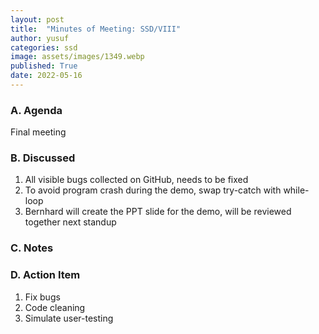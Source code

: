 ```yaml
---
layout: post
title:  "Minutes of Meeting: SSD/VIII"
author: yusuf
categories: ssd
image: assets/images/1349.webp
published: True
date: 2022-05-16
---
```


### A. Agenda

Final meeting

### B. Discussed

1. All visible bugs collected on GitHub, needs to be fixed
2. To avoid program crash during the demo, swap try-catch with while-loop
3. Bernhard will create the PPT slide for the demo, will be reviewed together next standup

### C. Notes

### D. Action Item

1. Fix bugs
2. Code cleaning
3. Simulate user-testing
